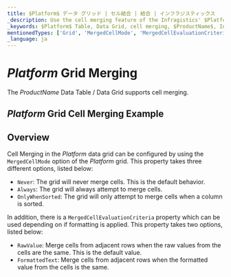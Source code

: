 ```yaml
---
title: $Platform$ データ グリッド | セル結合 | 結合 | インフラジスティックス
_description: Use the cell merging feature of the Infragistics' $Platform$ data grid to join cells with duplicate values. 
_keywords: $Platform$ Table, Data Grid, cell merging, $ProductName$, Infragistics, $Platform$ テーブル, データ グリッド, セル結合, インフラジスティックス
mentionedTypes: ['Grid', 'MergedCellMode', 'MergedCellEvaluationCriteria']
_language: ja
---
```


# $Platform$ Grid Merging

The $ProductName$ Data Table / Data Grid supports cell merging.

## $Platform$ Grid Cell Merging Example


<code-view style="height: 600px"
           data-demos-base-url="{environment:demosBaseUrl}"
           iframe-src="{environment:demosBaseUrl}/grids/data-grid-cell-merging"
           alt="$Platform$ Grid Cell Merging Example"
           github-src="grids/data-grid/cell-merging">
</code-view>

<div class="divider--half"></div>

## Overview

Cell Merging in the $Platform$ data grid can be configured by using the `MergedCellMode` option of the $Platform$ grid. This property takes three different options, listed below:

- `Never`: The grid will never merge cells. This is the default behavior.
- `Always`: The grid will always attempt to merge cells.
- `OnlyWhenSorted`: The grid will only attempt to merge cells when a column is sorted.

In addition, there is a `MergedCellEvaluationCriteria` property which can be used depending on if formatting is applied. This property takes two options, listed below:

- `RawValue`: Merge cells from adjacent rows when the raw values from the cells are the same. This is the default value.
- `FormattedText`: Merge cells from adjacent rows when the formatted value from the cells is the same.

<div class="divider--half"></div>